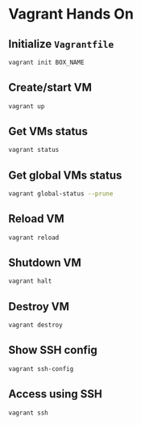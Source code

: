 # Vagrant Hands On

## Initialize `Vagrantfile`

```bash
vagrant init BOX_NAME
```

## Create/start VM

```bash
vagrant up
```

## Get VMs status

```bash
vagrant status
```

## Get global VMs status

```bash
vagrant global-status --prune
```

## Reload VM

```bash
vagrant reload
```

## Shutdown VM

```bash
vagrant halt
```

## Destroy VM

```bash
vagrant destroy
```

## Show SSH config

```bash
vagrant ssh-config
```

## Access using SSH

```bash
vagrant ssh
```
